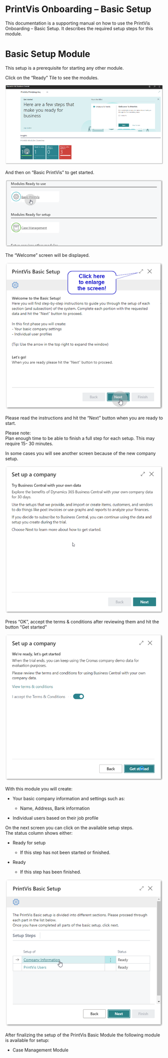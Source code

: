 # PrintVis Onboarding – Basic Setup

This documentation is a supporting manual on how to use the PrintVis
Onboarding – Basic Setup. It describes the required setup steps for this
module.

# Basic Setup Module

This setup is a prerequisite for starting any other module.

Click on the “Ready” Tile to see the modules.

![Basic Setup](./assets/0100-image1.png)

And then on “Basic PrintVis” to get started.

![Basic Setup](./assets/0100-image2.png)

The “Welcome” screen will be displayed.

![Basic Setup](./assets/0100-image3.png)

Please read the instructions and hit the “Next” button when you are
ready to start.

Please note:  
Plan enough time to be able to finish a full step for each setup. This
may require 15- 30 minutes.

In some cases you will see another screen because of the new company
setup.

![Basic Setup](./assets/0100-image4.png)

Press “OK”, accept the terms & conditions after reviewing them and hit
the button “Get started”

![Basic Setup](./assets/0100-image5.png)

With this module you will create:

-   Your basic company information and settings such as:

    -   Name, Address, Bank information

-   Individual users based on their job profile

On the next screen you can click on the available setup steps.  
The status column shows either:

-   Ready for setup

    -   If this step has not been started or finished.

-   Ready

    -   If this step has been finished.

![Basic Setup](./assets/0100-image6.png)

After finalizing the setup of the PrintVis Basic Module the following
module is available for setup:

-   Case Management Module

